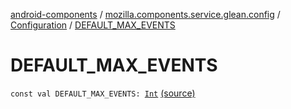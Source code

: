 [android-components](../../index.md) / [mozilla.components.service.glean.config](../index.md) / [Configuration](index.md) / [DEFAULT_MAX_EVENTS](./-d-e-f-a-u-l-t_-m-a-x_-e-v-e-n-t-s.md)

# DEFAULT_MAX_EVENTS

`const val DEFAULT_MAX_EVENTS: `[`Int`](https://kotlinlang.org/api/latest/jvm/stdlib/kotlin/-int/index.html) [(source)](https://github.com/mozilla-mobile/android-components/blob/master/components/service/glean/src/main/java/mozilla/components/service/glean/config/Configuration.kt#L63)